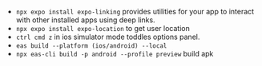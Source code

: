 - `npx expo install expo-linking` provides utilities for your app to interact with other installed apps using deep links.
- `npx expo install expo-location` to get user location
- `ctrl cmd z` in ios simulator mode toddles options panel.
- `eas build --platform (ios/android) --local`
- `npx eas-cli build -p android --profile preview` build apk
